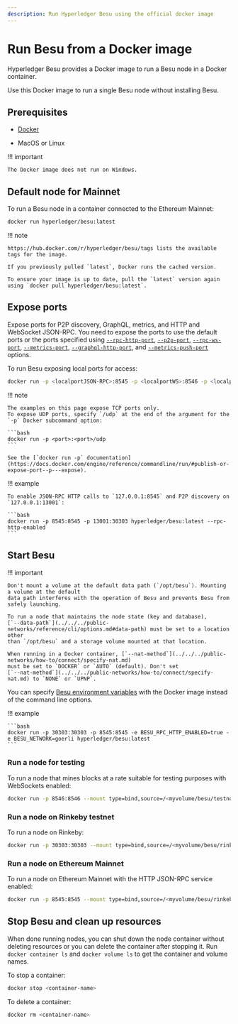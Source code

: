 ```yaml
---
description: Run Hyperledger Besu using the official docker image
---
```


# Run Besu from a Docker image

Hyperledger Besu provides a Docker image to run a Besu node in a Docker container.

Use this Docker image to run a single Besu node without installing Besu.

## Prerequisites

* [Docker](https://docs.docker.com/install/)

* MacOS or Linux

!!! important

    The Docker image does not run on Windows.

## Default node for Mainnet

To run a Besu node in a container connected to the Ethereum Mainnet:

```bash
docker run hyperledger/besu:latest
```

!!! note

    https://hub.docker.com/r/hyperledger/besu/tags lists the available tags for the image.

    If you previously pulled `latest`, Docker runs the cached version.

    To ensure your image is up to date, pull the `latest` version again using `docker pull hyperledger/besu:latest`.

## Expose ports

Expose ports for P2P discovery, GraphQL, metrics, and HTTP and WebSocket JSON-RPC. You need
to expose the ports to use the default ports or the ports specified using
[`--rpc-http-port`](../../../public-networks/reference/cli/options.md#rpc-http-port),
[`--p2p-port`](../../../public-networks/reference/cli/options.md#p2p-port),
[`--rpc-ws-port`](../../../public-networks/reference/cli/options.md#rpc-ws-port),
[`--metrics-port`](../../../public-networks/reference/cli/options.md#metrics-port),
[`--graphql-http-port`](../../../public-networks/reference/cli/options.md#graphql-http-port), and
[`--metrics-push-port`](../../../public-networks/reference/cli/options.md#metrics-push-port) options.

To run Besu exposing local ports for access:

```bash
docker run -p <localportJSON-RPC>:8545 -p <localportWS>:8546 -p <localportP2P>:30303 hyperledger/besu:latest --rpc-http-enabled --rpc-ws-enabled
```

!!! note

    The examples on this page expose TCP ports only.
    To expose UDP ports, specify `/udp` at the end of the argument for the `-p` Docker subcommand option:

    ```bash
    docker run -p <port>:<port>/udp
    ```

    See the [`docker run -p` documentation](https://docs.docker.com/engine/reference/commandline/run/#publish-or-expose-port--p---expose).

!!! example

    To enable JSON-RPC HTTP calls to `127.0.0.1:8545` and P2P discovery on `127.0.0.1:13001`:

    ```bash
    docker run -p 8545:8545 -p 13001:30303 hyperledger/besu:latest --rpc-http-enabled
    ```

## Start Besu

!!! important

    Don't mount a volume at the default data path (`/opt/besu`). Mounting a volume at the default
    data path interferes with the operation of Besu and prevents Besu from safely launching.

    To run a node that maintains the node state (key and database),
    [`--data-path`](../../../public-networks/reference/cli/options.md#data-path) must be set to a location other
    than `/opt/besu` and a storage volume mounted at that location.

    When running in a Docker container, [`--nat-method`](../../../public-networks/how-to/connect/specify-nat.md)
    must be set to `DOCKER` or `AUTO` (default). Don't set
    [`--nat-method`](../../../public-networks/how-to/connect/specify-nat.md) to `NONE` or `UPNP`.

You can specify
[Besu environment variables](../../../public-networks/reference/cli/options.md#besu-environment-variables) with the
Docker image instead of the command line options.

!!! example

    ```bash
    docker run -p 30303:30303 -p 8545:8545 -e BESU_RPC_HTTP_ENABLED=true -e BESU_NETWORK=goerli hyperledger/besu:latest
    ```

### Run a node for testing

To run a node that mines blocks at a rate suitable for testing purposes with WebSockets enabled:

```bash
docker run -p 8546:8546 --mount type=bind,source=/<myvolume/besu/testnode>,target=/var/lib/besu hyperledger/besu:latest --miner-enabled --miner-coinbase fe3b557e8fb62b89f4916b721be55ceb828dbd73 --rpc-ws-enabled --network=dev --data-path=/var/lib/besu
```

### Run a node on Rinkeby testnet

To run a node on Rinkeby:

```bash
docker run -p 30303:30303 --mount type=bind,source=/<myvolume/besu/rinkeby>,target=/var/lib/besu hyperledger/besu:latest --network=rinkeby --data-path=/var/lib/besu
```

### Run a node on Ethereum Mainnet

To run a node on Ethereum Mainnet with the HTTP JSON-RPC service enabled:

```bash
docker run -p 8545:8545 --mount type=bind,source=/<myvolume/besu/rinkeby>,target=/var/lib/besu  -p 30303:30303 hyperledger/besu:latest --rpc-http-enabled --data-path=/var/lib/besu
```

## Stop Besu and clean up resources

When done running nodes, you can shut down the node container without deleting resources or you can
delete the container after stopping it. Run `docker container ls` and `docker volume ls` to get the
container and volume names.

To stop a container:

```bash
docker stop <container-name>
```

To delete a container:

```bash
docker rm <container-name>
```
